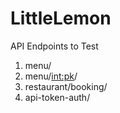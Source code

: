 # LittleLemon

API Endpoints to Test

1. menu/
2. menu/<int:pk>/
3. restaurant/booking/
4. api-token-auth/



